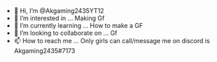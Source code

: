 - 👋 Hi, I’m @Akgaming2435YT12
- 👀 I’m interested in ... Making Gf
- 🌱 I’m currently learning ... How to make a GF
- 💞️ I’m looking to collaborate on ... Gf
- 📫 How to reach me ... Only girls can call/message me on discord is Akgaming2435#7173

<!---
Akgaming2435YT12/Akgaming2435YT12 is a ✨ special ✨ repository because its `README.md` (this file) appears on your GitHub profile.
You can click the Preview link to take a look at your changes.
--->
